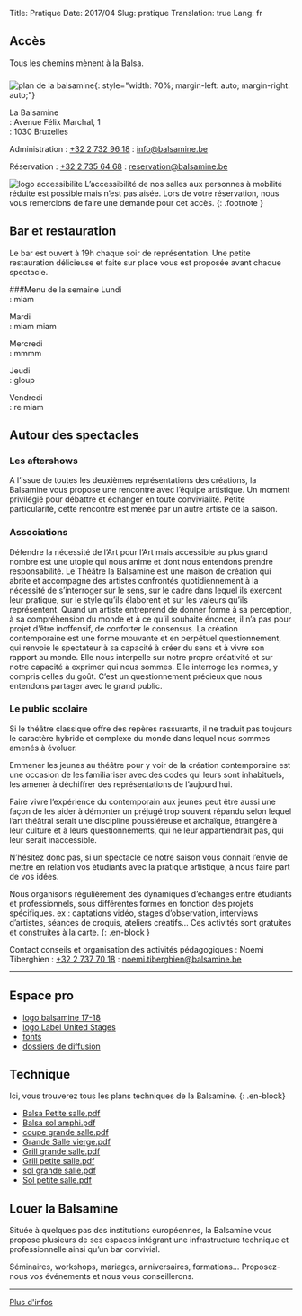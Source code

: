 Title: Pratique
Date: 2017/04
Slug: pratique
Translation: true
Lang: fr

## Accès
Tous les chemins mènent à la Balsa.

###

![plan de la balsamine](/images/map.svg){: style="width: 70%; margin-left: auto; margin-right: auto;"}


La Balsamine  
:   Avenue Félix Marchal, 1  
:   1030 Bruxelles  


Administration
:   [+32 2 732 96 18](tel:+3227329618)
:   [&#105;&#110;&#102;&#111;&#064;&#098;&#097;&#108;&#115;&#097;&#109;&#105;&#110;&#101;&#046;&#098;&#101;](mailto:&#105;&#110;&#102;&#111;&#064;&#098;&#097;&#108;&#115;&#097;&#109;&#105;&#110;&#101;&#046;&#098;&#101;)  

Réservation
:   [+32 2 735 64 68](tel:+3227356468)
:   [&#114;&#101;&#115;&#101;&#114;&#118;&#097;&#116;&#105;&#111;&#110;&#064;&#098;&#097;&#108;&#115;&#097;&#109;&#105;&#110;&#101;&#046;&#098;&#101;](mailto:&#114;&#101;&#115;&#101;&#114;&#118;&#097;&#116;&#105;&#111;&#110;&#064;&#098;&#097;&#108;&#115;&#097;&#109;&#105;&#110;&#101;&#046;&#098;&#101;)

![logo accessibilite](/images/pictogramme-personne-a-mobilite-reduite.png) L’accessibilité de nos salles aux personnes à mobilité réduite est possible mais n’est pas aisée. Lors de votre réservation, nous vous remercions de faire une demande pour cet accès.
{: .footnote }


## Bar et restauration

Le bar est ouvert à 19h chaque soir de représentation. Une petite restauration délicieuse et faite sur place vous est proposée avant chaque spectacle.

###Menu de la semaine
Lundi  
:   miam

Mardi  
:   miam miam

Mercredi  
:   mmmm

Jeudi  
:   gloup

Vendredi  
:   re miam   

## Autour des spectacles

### Les aftershows

A l’issue de toutes les deuxièmes représentations des créations, la Balsamine vous propose une rencontre avec l’équipe artistique. Un moment privilégié pour débattre et échanger en toute convivialité.
Petite particularité, cette rencontre est menée par un autre artiste de la saison.

### Associations

Défendre la nécessité de l’Art pour l’Art mais accessible au plus grand nombre est une utopie qui nous anime et dont nous entendons prendre responsabilité.
Le Théâtre la Balsamine est une maison de création qui abrite et accompagne des artistes confrontés quotidiennement à la nécessité de s’interroger sur le sens, sur le cadre dans lequel ils exercent leur pratique, sur le style qu’ils élaborent et sur les valeurs qu’ils représentent. Quand un artiste entreprend de donner forme à sa perception, à sa compréhension du monde et à ce qu’il souhaite énoncer, il n’a pas pour projet d’être inoffensif, de conforter le consensus. La création contemporaine  est une forme mouvante et en perpétuel questionnement, qui renvoie le spectateur à sa capacité à créer du sens  et à vivre son  rapport au monde. Elle nous interpelle sur notre propre créativité et sur notre capacité à exprimer qui nous sommes.
Elle interroge les normes, y compris celles du goût.
C’est un questionnement précieux que nous entendons partager avec le grand public.

### Le public scolaire

Si le théâtre classique  offre des repères rassurants, il ne traduit pas toujours le caractère hybride et complexe du monde dans lequel nous sommes amenés à évoluer.

Emmener les jeunes au théâtre pour y voir de la création contemporaine est une occasion de les familiariser avec des codes qui leurs sont inhabituels, les amener à déchiffrer des représentations de l’aujourd’hui.

Faire vivre l’expérience du contemporain aux jeunes peut être aussi une façon de les aider à démonter un préjugé trop souvent répandu selon lequel l’art théâtral serait une discipline poussiéreuse et archaïque, étrangère à leur culture et à leurs questionnements, qui ne leur appartiendrait pas, qui leur serait inaccessible.

N’hésitez donc pas, si un spectacle de notre saison vous donnait l’envie de mettre en relation vos étudiants avec la pratique artistique, à nous faire part de vos idées.

Nous organisons  régulièrement des dynamiques d’échanges entre étudiants et professionnels, sous différentes formes en fonction des projets spécifiques. ex : captations vidéo, stages d’observation, interviews d’artistes, séances de croquis, ateliers créatifs… Ces activités sont gratuites et construites à la carte.
{: .en-block }


Contact conseils et organisation des activités pédagogiques
:  Noemi Tiberghien
:  [+32 2 737 70 18](tel:+3227377018)
:  [&#110;&#111;&#101;&#109;&#105;&#046;&#116;&#105;&#098;&#101;&#114;&#103;&#104;&#105;&#101;&#110;&#064;&#098;&#097;&#108;&#115;&#097;&#109;&#105;&#110;&#101;&#046;&#098;&#101;](mailto:&#110;&#111;&#101;&#109;&#105;&#046;&#116;&#105;&#098;&#101;&#114;&#103;&#104;&#105;&#101;&#110;&#064;&#098;&#097;&#108;&#115;&#097;&#109;&#105;&#110;&#101;&#046;&#098;&#101;)

* * *

<!--[Télécharger le guide pédagogique]()-->

## Espace pro

- [logo balsamine 17-18](/images/logo-balsa.svg)
- [logo Label United Stages](/images/label-united-stages-txt.svg)
- [fonts]()
- [dossiers de diffusion]()

<!-- Nouveau logo Balsa, Label United Stages, fonts et dossiers de
diffusion à télécharger-->

## Technique

Ici, vous trouverez tous les plans techniques de la Balsamine.
{: .en-block}

- [Balsa Petite salle.pdf](http://balsamine.be/uploads/Balsamine.Technique/Balsa%20Petite%20salle.pdf) 
- [Balsa sol amphi.pdf](http://balsamine.be/uploads/Balsamine.Technique/Balsa%20sol%20amphi.pdf)
- [coupe grande salle.pdf](http://balsamine.be/uploads/Balsamine.Technique/coupe%20grande%20salle.pdf)
- [Grande Salle vierge.pdf](http://balsamine.be/uploads/Balsamine.Technique/Grande%20Salle%20vierge.pdf)
- [Grill grande salle.pdf](http://balsamine.be/uploads/Balsamine.Technique/Grill%20grande%20salle.pdf)
- [Grill petite salle.pdf](http://balsamine.be/uploads/Balsamine.Technique/Grill%20petite%20salle.pdf)
- [sol grande salle.pdf](http://balsamine.be/uploads/Balsamine.Technique/sol%20grande%20salle.pdf)
- [Sol petite salle.pdf](http://balsamine.be/uploads/Balsamine.Technique/Sol%20petite%20salle.pdf)


## Louer la Balsamine

Située à quelques pas des institutions européennes, la Balsamine vous propose plusieurs de ses espaces intégrant une infrastructure technique et professionnelle ainsi qu’un bar convivial.

Séminaires, workshops, mariages, anniversaires, formations… Proposez-nous vos événements et nous vous conseillerons.

* * *

[Plus d'infos](/louer.html)
